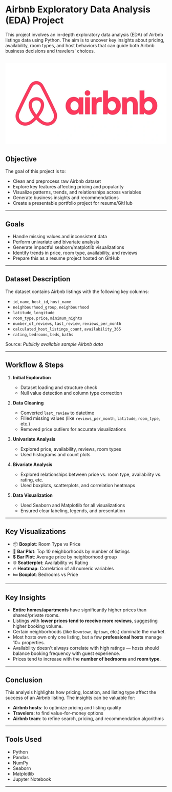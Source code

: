 # Airbnb Exploratory Data Analysis (EDA) Project

This project involves an in-depth exploratory data analysis (EDA) of Airbnb listings data using Python. The aim is to uncover key insights about pricing, availability, room types, and host behaviors that can guide both Airbnb business decisions and travelers' choices.

![](AirBnB_image.webp)
---

## Objective

The goal of this project is to:
- Clean and preprocess raw Airbnb dataset
- Explore key features affecting pricing and popularity
- Visualize patterns, trends, and relationships across variables
- Generate business insights and recommendations
- Create a presentable portfolio project for resume/GitHub

---

## Goals

- Handle missing values and inconsistent data
- Perform univariate and bivariate analysis
- Generate impactful seaborn/matplotlib visualizations
- Identify trends in price, room type, availability, and reviews
- Prepare this as a resume project hosted on GitHub

---

## Dataset Description

The dataset contains Airbnb listings with the following key columns:
- `id`, `name`, `host_id`, `host_name`
- `neighbourhood_group`, `neighbourhood`
- `latitude`, `longitude`
- `room_type`, `price`, `minimum_nights`
- `number_of_reviews`, `last_review`, `reviews_per_month`
- `calculated_host_listings_count`, `availability_365`
- `rating`, `bedrooms`, `beds`, `baths`

Source: *Publicly available sample Airbnb data*

---

## Workflow & Steps

1. **Initial Exploration**
   - Dataset loading and structure check
   - Null value detection and column type correction

2. **Data Cleaning**
   - Converted `last_review` to datetime
   - Filled missing values (like `reviews_per_month`, `latitude`, `room_type`, etc.)
   - Removed price outliers for accurate visualizations

3. **Univariate Analysis**
   - Explored price, availability, reviews, room types
   - Used histograms and count plots

4. **Bivariate Analysis**
   - Explored relationships between price vs. room type, availability vs. rating, etc.
   - Used boxplots, scatterplots, and correlation heatmaps

5. **Data Visualization**
   - Used Seaborn and Matplotlib for all visualizations
   - Ensured clear labeling, legends, and presentation

---

## Key Visualizations

- 📦 **Boxplot**: Room Type vs Price  
- 📍 **Bar Plot**: Top 10 neighborhoods by number of listings  
- 💲 **Bar Plot**: Average price by neighborhood group  
- 🌐 **Scatterplot**: Availability vs Rating  
- 🔥 **Heatmap**: Correlation of all numeric variables  
- 🛏️ **Boxplot**: Bedrooms vs Price

---

## Key Insights

- **Entire homes/apartments** have significantly higher prices than shared/private rooms.
- Listings with **lower prices tend to receive more reviews**, suggesting higher booking volume.
- Certain neighborhoods (like `Downtown`, `Uptown`, etc.) dominate the market.
- Most hosts own only one listing, but a few **professional hosts** manage 10+ properties.
- Availability doesn't always correlate with high ratings — hosts should balance booking frequency with guest experience.
- Prices tend to increase with the **number of bedrooms** and **room type**.

---

## Conclusion

This analysis highlights how pricing, location, and listing type affect the success of an Airbnb listing. The insights can be valuable for:
- **Airbnb hosts**: to optimize pricing and listing quality
- **Travelers**: to find value-for-money options
- **Airbnb team**: to refine search, pricing, and recommendation algorithms

---

## Tools Used

- Python 
- Pandas
- NumPy
- Seaborn
- Matplotlib
- Jupyter Notebook

---


